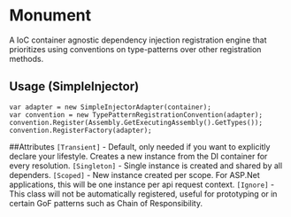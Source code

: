 # Monument
A IoC container agnostic dependency injection registration engine that prioritizes using conventions on type-patterns over other registration methods.

## Usage (SimpleInjector)
```
var adapter = new SimpleInjectorAdapter(container);
var convention = new TypePatternRegistrationConvention(adapter);
convention.Register(Assembly.GetExecutingAssembly().GetTypes());
convention.RegisterFactory(adapter);
```

##Attributes
`[Transient]` - Default, only needed if you want to explicitly declare your lifestyle. Creates a new instance from the DI container for every resolution.
`[Singleton]` - Single instance is created and shared by all dependers.
`[Scoped]` - New instance created per scope. For ASP.Net applications, this will be one instance per api request context.
`[Ignore]` - This class will not be automatically registered, useful for prototyping or in certain GoF patterns such as Chain of Responsibility.
